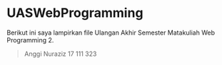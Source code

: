 # UASWebProgramming
Berikut ini saya lampirkan file Ulangan Akhir Semester Matakuliah Web Programming 2.
> Anggi Nuraziz
> 17 111 323
<br>
